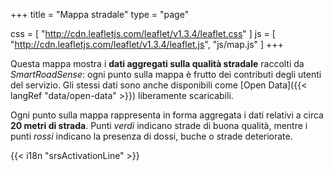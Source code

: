 +++
title = "Mappa stradale"
type = "page"

css = [
    "http://cdn.leafletjs.com/leaflet/v1.3.4/leaflet.css"
]
js = [
    "http://cdn.leafletjs.com/leaflet/v1.3.4/leaflet.js",
    "js/map.js"
]
+++

<div id="mapdiv"></div>

Questa mappa mostra i **dati aggregati sulla qualità stradale** raccolti da *SmartRoadSense*:
ogni punto sulla mappa è frutto dei contributi degli utenti del servizio.
Gli stessi dati sono anche disponibili come [Open Data]({{< langRef "data/open-data" >}}) liberamente scaricabili.

Ogni punto sulla mappa rappresenta in forma aggregata i dati relativi a circa **20&nbsp;metri di strada**.
Punti *verdi* indicano strade di buona qualità, mentre i punti *rossi* indicano la presenza di dossi, buche o strade deteriorate.

<p>
{{< i18n "srsActivationLine" >}}
</p>

